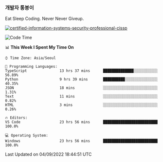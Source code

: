 ### 개발자 통붕이
Eat Sleep Coding.
Never Never Giveup.

[![certified-information-systems-security-professional-cissp](https://user-images.githubusercontent.com/44606727/157613689-acd84ec6-5f8f-4e79-89d9-a8d51f033634.png)](https://www.credly.com/badges/f394a010-85a0-450b-9136-8043af01d71c/public_url)

<!--START_SECTION:waka-->
![Code Time](http://img.shields.io/badge/Code%20Time-0%20secs-blue)

📊 **This Week I Spent My Time On** 

```text
⌚︎ Time Zone: Asia/Seoul

💬 Programming Languages: 
TypeScript               13 hrs 37 mins      ██████████████░░░░░░░░░░░   56.89% 
Python                   9 hrs 39 mins       ██████████░░░░░░░░░░░░░░░   40.35% 
JSON                     18 mins             ░░░░░░░░░░░░░░░░░░░░░░░░░   1.31% 
Text                     11 mins             ░░░░░░░░░░░░░░░░░░░░░░░░░   0.82% 
HTML                     3 mins              ░░░░░░░░░░░░░░░░░░░░░░░░░   0.26%

🔥 Editors: 
VS Code                  23 hrs 56 mins      █████████████████████████   100.0%

💻 Operating System: 
Windows                  23 hrs 56 mins      █████████████████████████   100.0%

```


 Last Updated on 04/09/2022 18:44:51 UTC
<!--END_SECTION:waka-->
